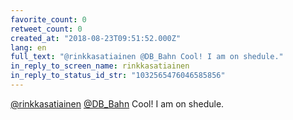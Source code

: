 ```yaml
---
favorite_count: 0
retweet_count: 0
created_at: "2018-08-23T09:51:52.000Z"
lang: en
full_text: "@rinkkasatiainen @DB_Bahn Cool! I am on shedule."
in_reply_to_screen_name: rinkkasatiainen
in_reply_to_status_id_str: "1032565476046585856"
---
```


[@rinkkasatiainen](https://twitter.com/rinkkasatiainen)
[@DB_Bahn](https://twitter.com/DB_Bahn) Cool! I am on shedule.

